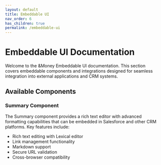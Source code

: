 ```yaml
---
layout: default
title: Embeddable UI
nav_order: 6
has_children: true
permalink: /embeddable-ui
---
```


# Embeddable UI Documentation

Welcome to the &Money Embeddable UI documentation. This section covers embeddable components and integrations designed for seamless integration into external applications and CRM systems.

## Available Components

### Summary Component
The Summary component provides a rich text editor with advanced formatting capabilities that can be embedded in Salesforce and other CRM platforms. Key features include:

- Rich text editing with Lexical editor
- Link management functionality
- Markdown support
- Secure URL validation
- Cross-browser compatibility
